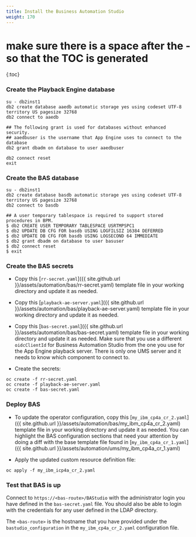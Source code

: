 ```yaml
---
title: Install the Business Automation Studio
weight: 170
---
```


# make sure there is a space after the - so that the TOC is generated
{:toc}


### Create the Playback Engine database

```
su - db2inst1
db2 create database aaedb automatic storage yes using codeset UTF-8 territory US pagesize 32768
db2 connect to aaedb

## The following grant is used for databases without enhanced security.
## aaedbuser is the username that App Engine uses to connect to the database
db2 grant dbadm on database to user aaedbuser

db2 connect reset
exit
```

### Create the BAS database

```
su - db2inst1
db2 create database basdb automatic storage yes using codeset UTF-8 territory US pagesize 32768
db2 connect to basdb

## A user temporary tablespace is required to support stored procedures in BPM.
$ db2 CREATE USER TEMPORARY TABLESPACE USRTMPSPC1
$ db2 UPDATE DB CFG FOR basdb USING LOGFILSIZ 16384 DEFERRED
$ db2 UPDATE DB CFG FOR basdb USING LOGSECOND 64 IMMEDIATE
$ db2 grant dbadm on database to user basuser
$ db2 connect reset
$ exit
```

### Create the BAS secrets

- Copy this [`rr-secret.yaml`]({{ site.github.url }}/assets/automation/bas/rr-secret.yaml) template file in your working directory and update it as needed.

- Copy this [`playback-ae-server.yaml`]({{ site.github.url }}/assets/automation/bas/playback-ae-server.yaml) template file in your working directory and update it as needed.

- Copy this [`bas-secret.yaml`]({{ site.github.url }}/assets/automation/bas/bas-secret.yaml) template file in your working directory and update it as needed. Make sure that you use a different `oidcClientId` for Business Automation Studio from the one you use for the App Engine playback server. There is only one UMS server and it needs to know which component to connect to.

- Create the secrets:
```
oc create -f rr-secret.yaml
oc create -f playback-ae-server.yaml
oc create -f bas-secret.yaml
```

### Deploy BAS

- To update the operator configuration, copy this [`my_ibm_cp4a_cr_2.yaml`]({{ site.github.url }}/assets/automation/bas/my_ibm_cp4a_cr_2.yaml) template file in your working directory and update it as needed. You can highlight the BAS configuration sections that need your attention by doing a diff with the base template file found in [`my_ibm_cp4a_cr_1.yaml`]({{ site.github.url }}/assets/automation/ums/my_ibm_cp4a_cr_1.yaml)

- Apply the updated custom resource definition file:
```
oc apply -f my_ibm_icp4a_cr_2.yaml
```

### Test that BAS is up

Connect to `https://<bas-route>/BAStudio` with the administrator login you have defined in the `bas-secret.yaml` file. You should also be able to login with the credentials for any user defined in the LDAP directory.

The `<bas-route>` is the hostname that you have provided under the `bastudio_configuration` in the `my_ibm_cp4a_cr_2.yaml` configuration file.
